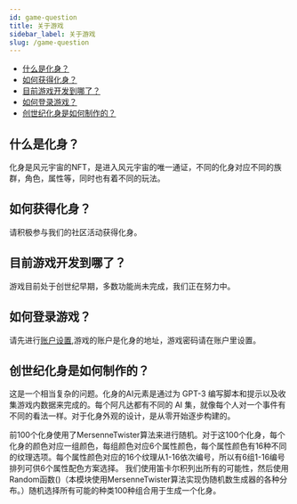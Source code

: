 ```yaml
---
id: game-question
title: 关于游戏
sidebar_label: 关于游戏
slug: /game-question
---
```

+ [什么是化身？](#什么是化身？)
+ [如何获得化身？](#如何获得化身？)
+ [目前游戏开发到哪了？](#目前游戏开发到哪了？)
+ [如何登录游戏？](#如何登录游戏？)
+ [创世纪化身是如何制作的？](#创世纪化身是如何制作的？)

## 什么是化身？
化身是风元宇宙的NFT，是进入风元宇宙的唯一通证，不同的化身对应不同的族群，角色，属性等，同时也有着不同的玩法。

## 如何获得化身？
请积极参与我们的社区活动获得化身。

## 目前游戏开发到哪了？
游戏目前处于创世纪早期，多数功能尚未完成，我们正在努力中。

## 如何登录游戏？
请先进行[账户设置](participate),游戏的账户是化身的地址，游戏密码请在账户里设置。

## 创世纪化身是如何制作的？
这是一个相当复杂的问题。化身的AI元素是通过为 GPT-3 编写脚本和提示以及收集游戏内数据来完成的。每个阿凡达都有不同的 AI 集，就像每个人对一个事件有不同的看法一样。对于化身外观的设计，是从零开始逐步构建的。

前100个化身使用了MersenneTwister算法来进行随机。对于这100个化身，每个化身的颜色对应一组颜色，每组颜色对应6个属性颜色，每个属性颜色有16种不同的纹理选项。每个属性颜色对应的16个纹理从1-16依次编号，所以有6组1-16编号排列可供6个属性配色方案选择。
我们使用笛卡尔积列出所有的可能性，然后使用Random函数()（本模块使用MersenneTwister算法实现伪随机数生成器的各种分布。）随机选择所有可能的种类100种组合用于生成一个化身。



